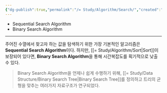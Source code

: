 ```yaml
---
{"dg-publish":true,"permalink":"/= Study/Algorithm/Search/","created":"2023-12-04T23:03:38.000+09:00","updated":"2025-01-14T15:33:43.000+09:00"}
---
```


- Sequential Search Algorithm
- Binary Search Algorithm
---

주어진 수열에서 찾고자 하는 값을 탐색하기 위한 가장 기본적인 알고리즘은
**Sequential Search Algorithm**이다.
하지만, [[= Study/Algorithm/Sort\|Sort]]이 보장되어 있다면, **Binary Search Algorithm**을 통해 시간복잡도를 획기적으로 낮출 수 있다.

>Binary Search Algorithm을 언제나 쉽게 수행하기 위해, [[= Study/Data Structure/Binary Search Tree\|Binary Search Tree]]를 정의하고 트리의 균형을 맞추는 여러가지 자료구조가 연구되었다.